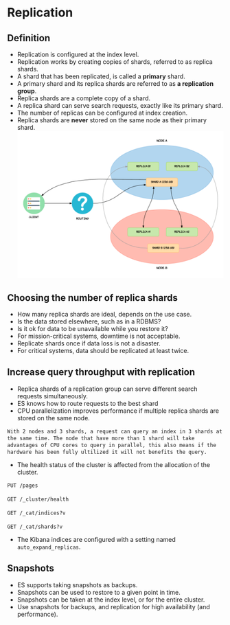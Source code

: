 # Replication
## Definition
- Replication is configured at the index level.
- Replication works by creating copies of shards, referred to as replica shards.
- A shard that has been replicated, is called a **primary** shard.
- A primary shard and its replica shards are referred to as **a replication group**.
- Replica shards are a complete copy of a shard.
- A replica shard can serve search requests, exactly like its primary shard.
- The number of replicas can be configured at index creation.
- Replica shards are **never** stored on the same node as their primary shard.
![Replication](/Image/image-7.png)
## Choosing the number of replica shards
- How many replica shards are ideal, depends on the use case.
- Is the data stored elsewhere, such as in a RDBMS?
- Is it ok for data to be unavailable while you restore it?
- For mission-critical systems, downtime is not acceptable.
- Replicate shards once if data loss is not a disaster.
- For critical systems, data should be replicated at least twice.
## Increase query throughput with replication
- Replica shards of a replication group can serve different search requests simultaneously.
- ES knows how to route requests to the best shard
- CPU parallelization improves performance if multiple replica shards are stored on the same node.
```ad-example
With 2 nodes and 3 shards, a request can query an index in 3 shards at the same time. The node that have more than 1 shard will take advantages of CPU cores to query in parallel, this also means if the hardware has been fully ultilized it will not benefits the query.
```
- The health status of the cluster is affected from the allocation of the cluster.
```http
PUT /pages

GET /_cluster/health

GET /_cat/indices?v

GET /_cat/shards?v
```
- The Kibana indices are configured with a setting named `auto_expand_replicas`.
## Snapshots
- ES supports taking snapshots as backups.
- Snapshots can be used to restore to a given point in time.
- Snapshots can be taken at the index level, or for the entire cluster.
- Use snapshots for backups, and replication for high availability (and performance).